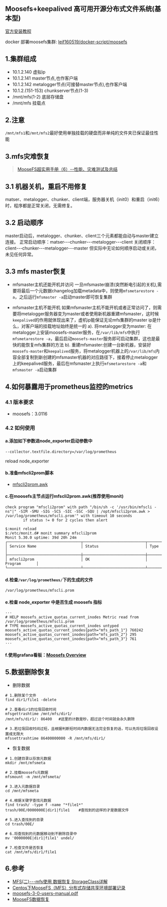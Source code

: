 ## Moosefs+keepalived 高可用开源分布式文件系统(基本型)
[官方安装教程][1]

docker 部署moosefs集群: [leif160519/docker-script/moosefs][5]

## 1.集群组成
- 10.1.2.140 虚拟ip
- 10.1.2.141 master节点,也作客户端
- 10.1.2.142 metalogger节点(可接替master节点),也作客户端
- 10.1.2.(151-153) chunkserver节点(1-3)
- /mnt/mfs(1-2) 底层存储盘
- /mnt/mfs 挂载点

## 2.注意
`/mnt/mfs1`和`/mnt/mfs2`最好使用单独挂载的硬盘而非单纯的文件夹已保证最佳性能

## 3.mfs灾难恢复
> [MooseFS超实用手册（6）--性能、灾难测试及总结][4]

## 3.1 机器关机，重启不用修复
matser、metalogger、chunker、client端，服务器关机（init0）和重启（init6）时，程序都是正常关闭，无需修复。

## 3.2 启动顺序
master启动后，metalogger、chunker、client三个元素都能自动与master建立连接。
正常启动顺序：matser---chunker---metalogger---client
关闭顺序：client---chunker---metalogger---master
但实际中无论如何顺序启动或关闭，未见任何异常。

## 3.3 mfs master恢复
- mfsmaster主机还能开机并访问
  一旦mfsmaster崩溃(突然断电引起的关机),需要将最后一个元数据changelog加载metadata中，则使用`mfsmetarestore -a`，之后运行`mfsmaster -a`启动master即可恢复集群

- mfsmaster主机不能开机
  如果mfsmaster主机不能开机或者正常访问了，则需要将metalogger服务器变为master或者使用新机器重建mfsmaster，这时候`keepalived`的作用就体现出来了，虚机ip能保证无论mfs集群的master ip是什么，对客户端的挂载地址始终是统一的
  a). 将metalogger变为master: 在metalogger上安装moosefs-master服务，在`/var/lib/mfs`中执行`mfsmetarestore -a`，最后启动`moosefs-master`服务即可启动集群，这也是最快的能恢复mfs集群的方法
  b). 重建mfsmaster:创建一台新机器，安装好`moosefs-master`和`keepalived`服务，将metalogger机器上的`/var/lib/mfs`内容全部复制到新创建的mfsmaster机器的对应路径下，接着停止metalogger上的keepalived服务，最后在mfsmaster上执行`mfsmetarestore -a`和`mfsmaster -a`启动集群

## 4.如何暴露用于prometheus监控的metrics
### 4.1 版本要求
- moosefs：3.0116

### 4.2 如何使用
#### a.添加如下参数进node_exporter启动参数中
```
--collector.textfile.directory=/var/log/prometheus
```
reload node_exporter

#### b.准备mfscli2prom脚本
- [mfscli2prom.awk](https://github.com/Leif160519/ansible-linux/blob/master/files/prometheus/exporter/mfscli2prom.awk)

#### c.在moosefs主节点运行mfscli2prom.awk(推荐使用monit)
```
check program "mfscli2prom" with path "/bin/sh -c '/usr/bin/mfscli -ns"|" -SIM -SMU -SIG -SCS -SIC -SSC -SQU | /opt/mfscli2prom.awk > /var/log/prometheus/mfscli.prom'" with timeout 10 seconds
        if status != 0 for 2 cycles then alert
```

```
$:monit reload
$:/etc/monit.d# monit summary mfscli2prom
Monit 5.30.0 uptime: 39d 20h 24m
┌─────────────────────────────────┬────────────────────────────┬───────────────┐
│ Service Name                    │ Status                     │ Type          │
├─────────────────────────────────┼────────────────────────────┼───────────────┤
│ mfscli2prom                     │ OK                         │ Program       │
└─────────────────────────────────┴────────────────────────────┴───────────────┘
```

#### d.检查`/var/log/prometheus/`下的生成的文件
```
/var/log/prometheus/mfscli.prom
```

#### e.检查 node_exporter 中是否生成 moosefs 指标
```
···
# HELP moosefs_active_quotas_current_inodes Metric read from /var/log/prometheus/mfscli.prom
# TYPE moosefs_active_quotas_current_inodes untyped
moosefs_active_quotas_current_inodes{path="mfs_path_1"} 760242
moosefs_active_quotas_current_inodes{path="mfs_path_2"} 295
moosefs_active_quotas_current_inodes{path="mfs_path_3"} 761
···
```

#### f.使用grafana看板：[Moosefs Overview][6]

## 5.数据删除恢复
- 删除数据
```
# 1.删除某个文件
find dir1/file1 -delete

# 2.查看dir1的垃圾回收时间
mfsgettrashtime /mnt/mfs/dir1/
/mnt/mfs/dir1/: 86400	#这里的计数是秒，超过这个时间就会永久删除

# 3.若垃圾回收时间过短，且根据判断短时间内数据无法完全恢复的话，可以先将垃圾回收设置成无限大
mfssettrashtime 86400000000 -R /mnt/mfs/dir1/

```

- 恢复数据
```
# 1.创建目录以存放元数据
mkdir /mnt/mfsmeta

# 2.挂载moosefs元数据
mfsmount -m /mnt/mfsmeta/

# 3.进入元数据目录
cd /mnt/mfsmeta

# 4.根据关键字查找元数据
find trash/ -type f -name "*file1*"
trash/00E/0000000E|dir1|file1    #查找到的这样的才是数据文件

# 5.进入查找到的目录
cd trash/00E/

# 6.将查找到的元数据移动到不删除目录中
mv '0000000E|dir1|file1' undel/

# 7.检查文件是否恢复
cat /mnt/mfs/dir1/file1
```

## 6.参考
- [MFS(二)---mfs使用 数据恢复 StorageClass详解][2]
- [Centos下MooseFS（MFS）分布式存储共享环境部署记录][3]
- [moosefs-3-0-users-manual.pdf][7]
- [MooseFS数据恢复][8]

[1]: https://moosefs.com/download/
[2]: https://blog.csdn.net/qq_35887546/article/details/106973960
[3]: https://www.cnblogs.com/kevingrace/p/5707164.html
[4]: https://blog.51cto.com/u_15127621/2770922
[5]: https://github.com/Leif160519/docker-script/tree/master/moosefs
[6]: https://grafana.com/grafana/dashboards/16700-moosefs-overview/
[7]: https://moosefs.com/Content/Downloads/moosefs-3-0-users-manual.pdf
[8]: https://blog.csdn.net/Howei__/article/details/106357517/#MooseFS_368
